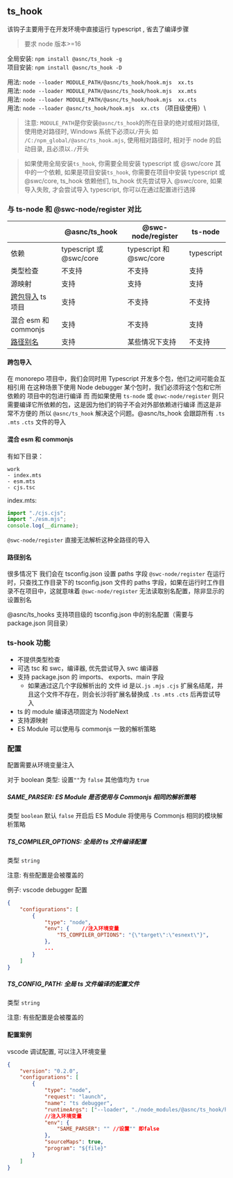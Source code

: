 ## ts_hook

该钩子主要用于在开发环境中直接运行 typescript , 省去了编译步骤

> 要求 node 版本>=16

全局安装: `npm install @asnc/ts_hook -g`\
项目安装: `npm install @asnc/ts_hook -D`

用法: `node --loader MODULE_PATH/@asnc/ts_hook/hook.mjs  xx.ts`\
用法: `node --loader MODULE_PATH/@asnc/ts_hook/hook.mjs  xx.mts`\
用法: `node --loader MODULE_PATH/@asnc/ts_hook/hook.mjs  xx.cts`\
用法: `node --loader @asnc/ts_hook/hook.mjs  xx.cts` （项目级使用）\

> 注意: `MODULE_PATH`是你安装`@asnc/ts_hook`的所在目录的绝对或相对路径, 使用绝对路径时, Windows 系统下必须以`/`开头
> 如 `/C:/npm_global/@asnc/ts_hook.mjs`, 使用相对路径时, 相对于 node 的启动目录, 且必须以`./`开头

> 如果使用全局安装`ts_hook`, 你需要全局安装 typescript 或 @swc/core 其中的一个依赖, 如果是项目安装`ts_hook`, 你需要在项目中安装 typescript 或 @swc/core, ts_hook 依赖他们, ts_hook 优先尝试导入 @swc/core, 如果导入失败, 才会尝试导入 typescript, 你可以在通过配置进行选择

### 与 ts-node 和 @swc-node/register 对比

|                               | @asnc/ts_hook          | @swc-node/register      | ts-node    |
| ----------------------------- | ---------------------- | ----------------------- | ---------- |
| 依赖                          | typescript 或@swc/core | typescript 和 @swc/core | typescript |
| 类型检查                      | 不支持                 | 不支持                  | 支持       |
| 源映射                        | 支持                   | 支持                    | 支持       |
| [跨包导入](#跨包导入) ts 项目 | 支持                   | 不支持                  | 不支持     |
| 混合 esm 和 commonjs          | 支持                   | 不支持                  | 支持       |
| [路径别名](#路径别名)         | 支持                   | 某些情况下支持          | 不支持     |

#### 跨包导入

在 monorepo 项目中，我们会同时用 Typescript 开发多个包，他们之间可能会互相引用
在这种场景下使用 Node debugger 某个包时，我们必须将这个包和它所依赖的 项目中的包进行编译
而
而如果使用 `ts-node` 或 `@swc-node/register` 则只需要编译它所依赖的包，这是因为他们的钩子不会对外部依赖进行编译
而这是非常不方便的
所以 `@asnc/ts_hook` 解决这个问题。@asnc/ts_hook 会跟踪所有 `.ts` `.mts` `.cts` 文件的导入

#### 混合 esm 和 commonjs

有如下目录：

```
work
- index.mts
- esm.mts
- cjs.tsc
```

index.mts:

```typescript
import "./cjs.cjs";
import "./esm.mjs";
console.log(__dirname);
```

`@swc-node/register` 直接无法解析这种全路径的导入

#### 路径别名

很多情况下 我们会在 tsconfig.json 设置 paths 字段
`@swc-node/register` 在运行时，只查找工作目录下的 tsconfig.json 文件的 paths 字段，如果在运行时工作目录不在项目中，这就意味着 `@swc-node/register` 无法读取别名配置，除非显示的设置别名

@asnc/ts_hooks 支持项目级的 tsconfig.json 中的别名配置（需要与 package.json 同目录）

### ts-hook 功能

-   不提供类型检查
-   可选 tsc 和 swc，编译器, 优先尝试导入 swc 编译器
-   支持 package.json 的 imports、 exports、main 字段
    -   如果通过这几个字段解析出的 文件 id 是以`.js` `.mjs` `.cjs` 扩展名结尾，并且这个文件不存在，则会长沙将扩展名替换成 `.ts` `.mts` `.cts` 后再尝试导入
-   ts 的 module 编译选项固定为 NodeNext
-   支持源映射
-   ES Module 可以使用与 commonjs 一致的解析策略

### 配置

配置需要从环境变量注入

对于 boolean 类型: 设置`""`为 `false` 其他值均为 `true`

##### SAME_PARSER: ES Module 是否使用与 Commonjs 相同的解析策略

类型 `boolean` 默认 `false`
开启后 ES Module 将使用与 Commonjs 相同的模块解析策略

##### TS_COMPILER_OPTIONS: 全局的 ts 文件编译配置

类型 `string`

注意: 有些配置是会被覆盖的

例子: vscode debugger 配置

```json
{
    "configurations": [
        {
            "type": "node",
            "env": {    //注入环境变量
                "TS_COMPILER_OPTIONS": "{\"target\":\"esnext\"}",
            },
            ...
        }
    ]
}
```

##### TS_CONFIG_PATH: 全局 ts 文件编译的配置文件

类型 `string`

注意: 有些配置是会被覆盖的

#### 配置案例

vscode 调试配置, 可以注入环境变量

```json
{
    "version": "0.2.0",
    "configurations": [
        {
            "type": "node",
            "request": "launch",
            "name": "ts debugger",
            "runtimeArgs": ["--loader", "./node_modules/@asnc/ts_hook/hook.mjs"], //使用loader
            //注入环境变量
            "env": {
                "SAME_PARSER": "" //设置"" 即false
            },
            "sourceMaps": true,
            "program": "${file}"
        }
    ]
}
```
